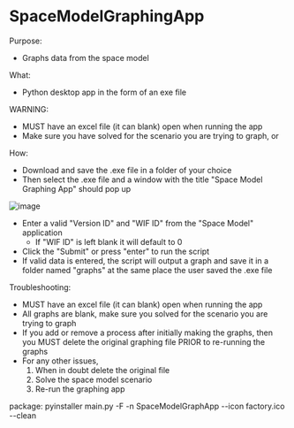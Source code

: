 # SpaceModelGraphingApp

Purpose:
- Graphs data from the space model

What:
- Python desktop app in the form of an exe file

WARNING:
- MUST have an excel file (it can blank) open when running the app
- Make sure you have solved for the scenario you are trying to graph, or 

How: 
- Download and save the .exe file in a folder of your choice
- Then select the .exe file and a window with the title "Space Model Graphing App" should pop up

![image](https://user-images.githubusercontent.com/89600331/151611080-8144a6eb-2d65-4c72-b9cb-ca1779a1d937.png)
- Enter a valid "Version ID" and "WIF ID" from the "Space Model" application
  -  If "WIF ID" is left blank it will default to 0
- Click the "Submit" or press "enter" to run the script
- If valid data is entered, the script will output a graph and save it in a folder named "graphs" at the same place the user saved the .exe file

Troubleshooting:
- MUST have an excel file (it can blank) open when running the app
- All graphs are blank, make sure you solved for the scenario you are trying to graph
- If you add or remove a process after initially making the graphs, then you MUST delete the original graphing file PRIOR to re-running the graphs
- For any other issues, 
    1. When in doubt delete the original file
    2. Solve the space model scenario 
    3. Re-run the graphing app


package: pyinstaller main.py -F -n SpaceModelGraphApp --icon factory.ico --clean
